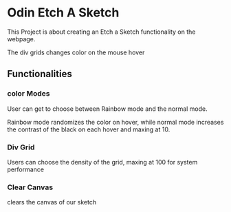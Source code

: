 # Odin Etch A Sketch

This Project is about creating an Etch a Sketch functionality on the webpage.

The div grids changes color on the mouse hover

## Functionalities

### color Modes

User can get to choose between Rainbow mode and the normal mode.

Rainbow mode randomizes the color on hover, while normal mode increases the contrast of the black on each hover and maxing at 10.

### Div Grid

Users can choose the density of the grid, maxing at 100 for system performance

### Clear Canvas

clears the canvas of our sketch
